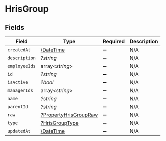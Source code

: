 # HrisGroup


## Fields

| Field                                                                | Type                                                                 | Required                                                             | Description                                                          |
| -------------------------------------------------------------------- | -------------------------------------------------------------------- | -------------------------------------------------------------------- | -------------------------------------------------------------------- |
| `createdAt`                                                          | [\DateTime](https://www.php.net/manual/en/class.datetime.php)        | :heavy_minus_sign:                                                   | N/A                                                                  |
| `description`                                                        | *?string*                                                            | :heavy_minus_sign:                                                   | N/A                                                                  |
| `employeeIds`                                                        | array<*string*>                                                      | :heavy_minus_sign:                                                   | N/A                                                                  |
| `id`                                                                 | *?string*                                                            | :heavy_minus_sign:                                                   | N/A                                                                  |
| `isActive`                                                           | *?bool*                                                              | :heavy_minus_sign:                                                   | N/A                                                                  |
| `managerIds`                                                         | array<*string*>                                                      | :heavy_minus_sign:                                                   | N/A                                                                  |
| `name`                                                               | *?string*                                                            | :heavy_minus_sign:                                                   | N/A                                                                  |
| `parentId`                                                           | *?string*                                                            | :heavy_minus_sign:                                                   | N/A                                                                  |
| `raw`                                                                | [?PropertyHrisGroupRaw](../../models/shared/PropertyHrisGroupRaw.md) | :heavy_minus_sign:                                                   | N/A                                                                  |
| `type`                                                               | [?HrisGroupType](../../models/shared/HrisGroupType.md)               | :heavy_minus_sign:                                                   | N/A                                                                  |
| `updatedAt`                                                          | [\DateTime](https://www.php.net/manual/en/class.datetime.php)        | :heavy_minus_sign:                                                   | N/A                                                                  |